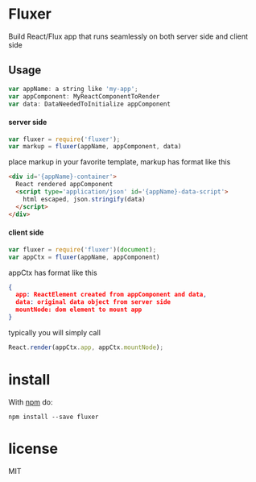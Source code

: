 Fluxer
======

Build React/Flux app that runs seamlessly on both server side and client side

Usage
-----

``` js
var appName: a string like 'my-app';
var appComponent: MyReactComponentToRender
var data: DataNeededToInitialize appComponent
```

#### server side


``` js
var fluxer = require('fluxer');
var markup = fluxer(appName, appComponent, data)
```

place markup in your favorite template, markup has format like this

``` html
<div id='{appName}-container'>
  React rendered appComponent
  <script type='application/json' id='{appName}-data-script'>
    html escaped, json.stringify(data)
  </script>
</div>
```

#### client side


``` js
var fluxer = require('fluxer')(document);
var appCtx = fluxer(appName, appComponent)
```

appCtx has format like this

``` json
{
  app: ReactElement created from appComponent and data,
  data: original data object from server side
  mountNode: dom element to mount app
}
```

typically you will simply call

``` js
React.render(appCtx.app, appCtx.mountNode);
```

# install

With [npm](https://npmjs.org) do:

```
npm install --save fluxer
```

# license

MIT
